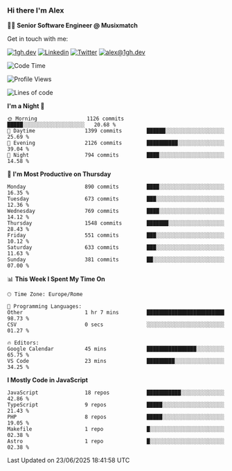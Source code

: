 ### Hi there I'm Alex

👨‍💻 __Senior Software Engineer @ Musixmatch__

Get in touch with me:

[![1gh.dev](https://img.shields.io/static/v1?label=1gh.dev&message=%20&color=red&logo=&style=flat-square&logoColor=white)](https://www.1gh.dev/)
[![Linkedin](https://img.shields.io/static/v1?label=Linkedin&message=%20&color=blue&logo=Linkedin&style=flat-square&logoColor=white)](https://linkedin.com/in/alexghirelli)
[![Twitter](https://img.shields.io/static/v1?label=Twitter&message=%20&color=blue&logo=Twitter&style=flat-square&logoColor=white)](https://twitter.com/alexGhirelli)
[![alex@1gh.dev](https://img.shields.io/static/v1?label=alex@1gh.dev&message=%20&color=red&logo=gmail&style=flat-square&logoColor=white)](mailto:alex@1gh.dev)

<!--START_SECTION:waka-->
![Code Time](http://img.shields.io/badge/Code%20Time-8%2C471%20hrs%2034%20mins-blue)

![Profile Views](http://img.shields.io/badge/Profile%20Views-3-blue)

![Lines of code](https://img.shields.io/badge/From%20Hello%20World%20I%27ve%20Written-19.6%20million%20lines%20of%20code-blue)

**I'm a Night 🦉** 

```text
🌞 Morning                1126 commits        █████░░░░░░░░░░░░░░░░░░░░   20.68 % 
🌆 Daytime                1399 commits        ██████░░░░░░░░░░░░░░░░░░░   25.69 % 
🌃 Evening                2126 commits        ██████████░░░░░░░░░░░░░░░   39.04 % 
🌙 Night                  794 commits         ████░░░░░░░░░░░░░░░░░░░░░   14.58 % 
```
📅 **I'm Most Productive on Thursday** 

```text
Monday                   890 commits         ████░░░░░░░░░░░░░░░░░░░░░   16.35 % 
Tuesday                  673 commits         ███░░░░░░░░░░░░░░░░░░░░░░   12.36 % 
Wednesday                769 commits         ████░░░░░░░░░░░░░░░░░░░░░   14.12 % 
Thursday                 1548 commits        ███████░░░░░░░░░░░░░░░░░░   28.43 % 
Friday                   551 commits         ███░░░░░░░░░░░░░░░░░░░░░░   10.12 % 
Saturday                 633 commits         ███░░░░░░░░░░░░░░░░░░░░░░   11.63 % 
Sunday                   381 commits         ██░░░░░░░░░░░░░░░░░░░░░░░   07.00 % 
```


📊 **This Week I Spent My Time On** 

```text
🕑︎ Time Zone: Europe/Rome

💬 Programming Languages: 
Other                    1 hr 7 mins         █████████████████████████   98.73 % 
CSV                      0 secs              ░░░░░░░░░░░░░░░░░░░░░░░░░   01.27 % 

🔥 Editors: 
Google Calendar          45 mins             ████████████████░░░░░░░░░   65.75 % 
VS Code                  23 mins             █████████░░░░░░░░░░░░░░░░   34.25 % 
```

**I Mostly Code in JavaScript** 

```text
JavaScript               18 repos            ███████████░░░░░░░░░░░░░░   42.86 % 
TypeScript               9 repos             █████░░░░░░░░░░░░░░░░░░░░   21.43 % 
PHP                      8 repos             █████░░░░░░░░░░░░░░░░░░░░   19.05 % 
Makefile                 1 repo              █░░░░░░░░░░░░░░░░░░░░░░░░   02.38 % 
Astro                    1 repo              █░░░░░░░░░░░░░░░░░░░░░░░░   02.38 % 
```




 Last Updated on 23/06/2025 18:41:58 UTC
<!--END_SECTION:waka-->

